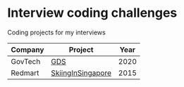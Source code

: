 # Interview coding challenges
Coding projects for my interviews


Company | Project | Year |
------------ | ------------- | ----------
GovTech | [GDS](GDS/) | 2020
Redmart | [SkiingInSingapore](SkiingInSingapore/) | 2015
